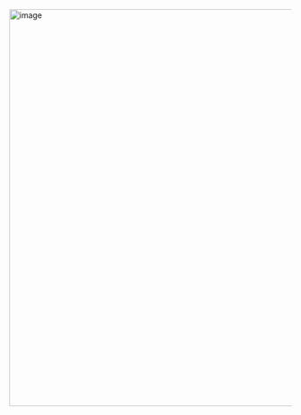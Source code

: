 <img width="707" alt="image" src="https://user-images.githubusercontent.com/89982670/205263276-3c626258-8012-44c9-9c99-9dd2a4654926.png">
